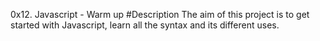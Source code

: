 0x12. Javascript - Warm up #Description The aim of this project is to get started with Javascript, learn all the syntax and its different uses.
